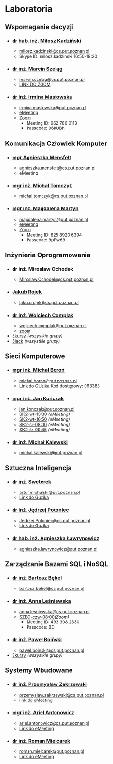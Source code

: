# Laboratoria
## Wspomaganie decyzji
- ### [dr hab. inż. Miłosz Kadziński](http://www.cs.put.poznan.pl/mkadzinski/wd/) 
    - milosz.kadzinski@cs.put.poznan.pl
    - Skype ID: milosz.kadzinski 16:50-18:20
- ### [dr inż. Marcin Szeląg](http://www.cs.put.poznan.pl/mszelag/Teaching/teaching.html) 
    - marcin.szelag@cs.put.poznan.pl 
    - [LINK DO ZOOM](https://us02web.zoom.us/j/6058330707?pwd=RUxNcUN6Y3g3eUxydnBNK2d6VE5HZz09&fbclid=IwAR0M7Kux1lQD9cr-aCd6B-97gQjszb7WhxaAMeYyNgBfZR8XC-SrpCra7Xo#success)
- ### [dr inż. Irmina Masłowska](http://www.cs.put.poznan.pl/imaslowska/wd/) 
    - irmina.maslowska@put.poznan.pl
    - [eMeeting](https://emeeting.put.poznan.pl/eMeeting/irm-1h7-tnm)
    - [Zoom](https://us02web.zoom.us/j/9627860113?pwd=ZU1Qc1A0SjhPTXR1YTRvV0w2MnVjUT09)
        - Meeting ID: 962 786 0113
        - Passcode: 96kUBh

## Komunikacja Człowiek Komputer
- ### [mgr Agnieszka Mensfelt](https://www.cs.put.poznan.pl/amensfelt/komunikacja-czlowiek-komputer/) 
    - agnieszka.mensfelt@cs.put.poznan.pl
    - [eMeeting](https://emeeting.put.poznan.pl/eMeeting/agn-krm-roz)
- ### [mgr inż. Michał Tomczyk](http://www.cs.put.poznan.pl/mtomczyk/index.php/kck-zasady-oceniania/) 
    - michal.tomczyk@cs.put.poznan.pl
- ### [mgr inż. Magdalena Martyn](http://www.cs.put.poznan.pl/mmartyn/)
    - magdalena.martyn@put.poznan.pl 
    - [eMeeting](https://emeeting.put.poznan.pl/eMeeting/mag-a07-jmh)
    - [Zoom](https://us02web.zoom.us/j/82589206394?pwd=UnFVVTdUTTlYejdyRHMzVFJGOWw2UT09)
        - Meeting ID: 825 8920 6394
        - Passcode: 9pPw69

## Inżynieria Oprogramowania
- ### [dr inż. Mirosław Ochodek]() 
    - Miroslaw.Ochodek@cs.put.poznan.pl
- ### [Jakub Rojek](http://www.cs.put.poznan.pl/jrojek/io1.html) 
    - jakub.rojek@cs.put.poznan.pl
- ### [dr inż. Wojciech Complak]() 
    - wojciech.complak@put.poznan.pl
    - [zoom](https://us02web.zoom.us/j/88179740153?pwd=a2VYbFN1NWhLNk9kT1BDVnVTUVhsUT09)
- [Ekursy]( https://ekursy.put.poznan.pl/course/view.php?id=3561 ) *(wszystkie grupy)*
- [Slack]( https://app.slack.com/client/T01C6UG431P/C01BUG27F6F )  *(wszystkie grupy)*

## Sieci Komputerowe
- ### [mgr inż. Michał Boroń](http://www.cs.put.poznan.pl/mboron/sk2.html) 
    - michal.boron@put.poznan.pl 
    - [Link do GUzika](https://emeeting.put.poznan.pl/eMeeting/mic-pqf-skz ) Kod dostępowy: 063383
- ### [mgr inż. Jan Kończak](http://www.cs.put.poznan.pl/jkonczak/sk2)  
    - jan.konczak@put.poznan.pl
    - [SK2-wt-13:30](https://emeeting.put.poznan.pl/eMeeting/jan-4xx-mh8) *(eMeeting)*
    - [SK2-wt-16:50](https://emeeting.put.poznan.pl/eMeeting/jan-no6-gxz) *(eMeeting)*
    - [SK2-śr-08:00](https://emeeting.put.poznan.pl/eMeeting/jan-h6m-n62) *(eMeeting)*
    - [SK2-śr-09:45](https://emeeting.put.poznan.pl/eMeeting/jan-550-oy9) *(eMeeting)*
- ### [dr inż. Michał Kalewski](http://www.cs.put.poznan.pl/mkalewski/documents/sk.php)  
    - michal.kalewski@put.poznan.pl 

## Sztuczna Inteligencja
- ### [dr inż. Sweterek](http://www.cs.put.poznan.pl/amichalski/si.dzienne/index.html)
    - artur.michalski@put.poznan.pl
    - [Link do Guzika](https://moodle.put.poznan.pl/mod/bigbluebuttonbn/view.php?id=120740)
- ### [dr inż. Jędrzej Potoniec](http://www.cs.put.poznan.pl/jpotoniec/?page_id=12)  
    - Jedrzej.Potoniec@cs.put.poznan.pl
    - [Link do Guzika](https://moodle.put.poznan.pl/mod/bigbluebuttonbn/view.php?id=120738)
- ### [dr hab. inż. Agnieszka Ławrynowicz](http://www.cs.put.poznan.pl/si/) 
    - agnieszka.lawrynowicz@put.poznan.pl

## Zarządzanie Bazami SQL i NoSQL
- ### [dr inż. Bartosz Bębel](http://www.cs.put.poznan.pl/bbebel)  
    - bartosz.bebel@cs.put.poznan.pl
- ### [dr inż. Anna Leśniewska](http://www.cs.put.poznan.pl/alesniewska)  
    - anna.lesniewska@cs.put.poznan.pl
    - [SZBD-czw-08:00](https://us02web.zoom.us/j/4933082330?pwd=-9QLpFDLeBD2nixZkGDsZ1eG)*(Zoom)*
        - Meeting ID: 493 308 2330
        - Passcode: BD
- ### [dr inż. Paweł Boiński](http://www.cs.put.poznan.pl/pboinski)  
    - pawel.boinski@cs.put.poznan.pl
- [Ekursy](https://ekursy.put.poznan.pl/course/view.php?id=4476) *(wszystkie grupy)*


## Systemy Wbudowane
- ### [dr inż. Przemysław Zakrzewski](http://www.cs.put.poznan.pl/pzakrzewski/sw.html) 
    - przemyslaw.zakrzewski@cs.put.poznan.pl
    - [link do eMeeting](https://emeeting.put.poznan.pl/eMeeting/prz-uvy-8ph)
- ### [mgr inż. Ariel Antonowicz](http://www.cs.put.poznan.pl/aantonowicz/sw.html) 
    - ariel.antonowicz@cs.put.poznan.pl
    - [Link do eMeeting](https://emeeting.put.poznan.pl/eMeeting/ari-dtv-jav)
- ### [dr inż. Roman Mielcarek]() 
    - roman.mielcarek@put.poznan.pl 
    - [Link do eMeeting](https://emeeting.put.poznan.pl/eMeeting/rom-5zj-azv)
